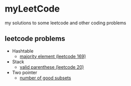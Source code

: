 # myLeetCode
my solutions to some leetcode and other coding problems

## leetcode problems
* Hashtable
  * [majority element (leetcode 169)](/leetcode/majority_element.md)
* Stack
  * [valid parenthese (leetcode 20)](/leetcode/valid_parenthese.md)
* Two pointer
  * [number of good subsets](/leetcode/number_of_good_subsets.md)
 
